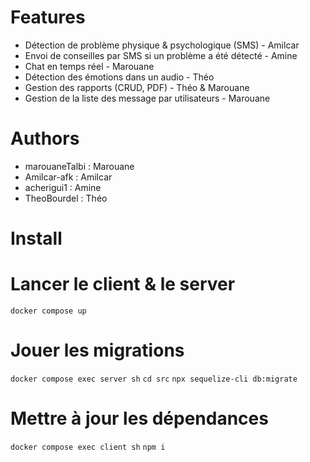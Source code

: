 # Features
- Détection de problème physique & psychologique (SMS) - Amilcar
- Envoi de conseilles par SMS si un problème a été détecté - Amine
- Chat en temps réel - Marouane
- Détection des émotions dans un audio - Théo
- Gestion des rapports (CRUD, PDF) - Théo & Marouane
- Gestion de la liste des message par utilisateurs - Marouane

# Authors
- marouaneTalbi : Marouane
- Amilcar-afk : Amilcar
- acherigui1 : Amine
- TheoBourdel : Théo

# Install

# Lancer le client & le server

`docker compose up`

# Jouer les migrations

`docker compose exec server sh`
`cd src`
`npx sequelize-cli db:migrate`

# Mettre à jour les dépendances

`docker compose exec client sh`
`npm i`
